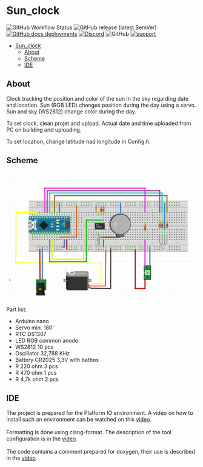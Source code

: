 # Sun_clock

![GitHub Workflow Status](https://img.shields.io/github/actions/workflow/status/InzynierDomu/sun_clock/main.yml?logo=github&style=flat-square)
![GitHub release (latest SemVer)](https://img.shields.io/github/v/release/InzynierDomu/sun_clock?style=flat-square)
<a href="https://inzynierdomu.github.io/sun_clock/">![GitHub docs deployments](https://img.shields.io/github/deployments/InzynierDomu/sun_clock/github-pages?label=docs&logo=BookStack&logoColor=white&style=flat-square)</a>
<a href="https://discord.gg/KmW6mHdg">![Discord](https://img.shields.io/discord/815929748882587688?logo=discord&logoColor=green&style=flat-square)</a>
![GitHub](https://img.shields.io/github/license/InzynierDomu/sun_clock?style=flat-square)
<a href="https://tipo.live/p/inzynierdomu">![support](https://img.shields.io/badge/support-tipo.live-yellow?style=flat-square)</a>

- [Sun\_clock](#sun_clock)
  - [About](#about)
  - [Scheme](#scheme)
  - [IDE](#ide)

## About

Clock tracking the position and color of the sun in the sky regarding date and location. Sun (RGB LED) changes position during the day using a servo. Sun and sky (WS2812) change color during the day.

To set clock, clean projet and upload. Actual date and time uploaded from PC on building and uploading. 

To set location, change latitude nad longitude in Config.h.

## Scheme

![schem](https://github.com/InzynierDomu/sun_clock/blob/main/schem.png)

Part list:
- Arduino nano
- Servo min. 180' 
- RTC DS1307
- LED RGB common anode
- WS2812 10 pcs
- Oscillator 32,788 KHz
- Battery CR2025 3,3V with batbox
- R 220 ohm 3 pcs
- R 470 ohm 1 pcs
- R 4,7k ohm 2 pcs

## IDE

The project is prepared for the Platform IO environment. A video on how to install such an environment can be watched on this [video](https://youtu.be/Em9NuebT2Kc).
<br><br>
Formatting is done using clang-format. The description of the tool configuration is in the [video](https://youtu.be/xxuaOG0WjIE).
<br><br>
The code contains a comment prepared for doxygen, their use is described in the [video](https://youtu.be/1YKJtrCsPD4).
